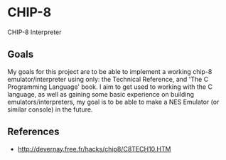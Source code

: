 # CHIP-8
CHIP-8 Interpreter

## Goals
My goals for this project are to be able to implement a working chip-8 emulator/interpreter using only: the Technical Reference, and 'The C Programming Language' book.
I aim  to get used to working with the C language, as well as gaining some basic experience on building emulators/interpreters, my goal is to be able to make a NES Emulator (or similar console) in the future.

## References
- http://devernay.free.fr/hacks/chip8/C8TECH10.HTM
